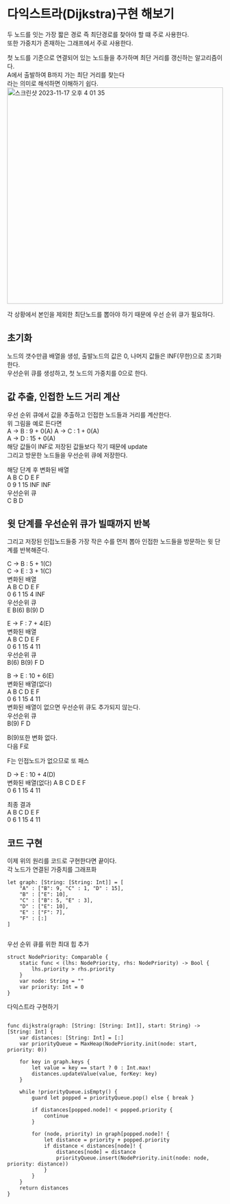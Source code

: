 # 다익스트라(Dijkstra)구현 해보기
두 노드를 잇는 가장 짧은 경로 즉 최단경로를 찾아야 할 떄 주로 사용한다.   
또한 가중치가 존재하는 그래프에서 주로 사용한다.   

첫 노드를 기준으로 연결되어 있는 노드들을 추가하며 최단 거리를 갱신하는 알고리즘이다.   
A에서 출발하여 B까지 가는 최단 거리를 찾는다   
라는 의미로 해석하면 이해하기 쉽다.   
<img width="504" alt="스크린샷 2023-11-17 오후 4 01 35" src="https://github.com/ww5702/Swift_Coding_Test/assets/60501045/e06a38b2-46f9-4931-989e-3e9af24dd993">   
   
각 상황에서 본인을 제외한 최단노드를 뽑아야 하기 때문에 우선 순위 큐가 필요하다.   

## 초기화
노드의 갯수만큼 배열을 생성, 출발노드의 값은 0, 나머지 값들은 INF(무한)으로 초기화한다.   
우선순위 큐를 생성하고, 첫 노드의 가중치를 0으로 한다.   

## 값 추출, 인접한 노드 거리 계산
우선 순위 큐에서 값을 추출하고 인접한 노드들과 거리를 계산한다.   
위 그림을 예로 든다면   
A -> B : 9 + 0(A)
A -> C : 1 + 0(A)   
A -> D : 15 + 0(A)   
해당 값들이 INF로 저장된 값들보다 작기 때문에 update   
그리고 방문한 노드들을 우선순위 큐에 저장한다.   
   
해당 단계 후 변화된 배열   
A B C D  E   F   
0 9 1 15 INF INF   
우선순위 큐   
C B D   

## 윗 단계를 우선순위 큐가 빌때까지 반복
그리고 저장된 인접노드들중 가장 작은 수를 먼저 뽑아 인접한 노드들을 방문하는 윗 단계를 반복해준다.   
   
   
C -> B : 5 + 1(C)      
C -> E : 3 + 1(C)   
변화된 배열   
A B C D  E F   
0 6 1 15 4 INF   
우선순위 큐   
E B(6) B(9) D   
   
   
E -> F : 7 + 4(E)   
변화된 배열   
A B C D  E F   
0 6 1 15 4 11   
우선순위 큐   
B(6) B(9) F D   
   
   
B -> E : 10 + 6(E)   
변화된 배열(없다)   
A B C D  E F   
0 6 1 15 4 11   
변화된 배열이 없으면 우선순위 큐도 추가되지 않는다.   
우선순위 큐   
B(9) F D   
   
   
B(9)또한 변화 없다.   
다음 F로   
   

F는 인접노드가 없으므로 또 패스   
   
  
D -> E : 10 + 4(D)   
변화된 배열(없다)
A B C D  E F   
0 6 1 15 4 11   
   

최종 결과   
A B C D  E F   
0 6 1 15 4 11   

## 코드 구현
이제 위의 원리를 코드로 구현한다면 끝이다.   
각 노드가 연결된 가중치를 그래프화   

```
let graph: [String: [String: Int]] = [
    "A" : ["B": 9, "C" : 1, "D" : 15],
    "B" : ["E": 10],
    "C" : ["B": 5, "E" : 3],
    "D" : ["E": 10],
    "E" : ["F": 7],
    "F" : [:]
]
 
```


우선 순위 큐를 위한 최대 힙 추가   
```
struct NodePriority: Comparable {
    static func < (lhs: NodePriority, rhs: NodePriority) -> Bool {
        lhs.priority > rhs.priority
    }
    var node: String = ""
    var priority: Int = 0
}
```
   

다익스트라 구현하기
```

func dijkstra(graph: [String: [String: Int]], start: String) ->  [String: Int] {
    var distances: [String: Int] = [:]
    var priorityQueue = MaxHeap(NodePriority.init(node: start, priority: 0))
    
    for key in graph.keys {
        let value = key == start ? 0 : Int.max!
        distances.updateValue(value, forKey: key)
    }
    
    while !priorityQueue.isEmpty() {
        guard let popped = priorityQueue.pop() else { break }
        
        if distances[popped.node]! < popped.priority {
            continue
        }
        
        for (node, priority) in graph[popped.node]! {
            let distance = priority + popped.priority
            if distance < distances[node]! {
                distances[node] = distance
                priorityQueue.insert(NodePriority.init(node: node, priority: distance))
            }
        }
    }
    return distances
}

```
